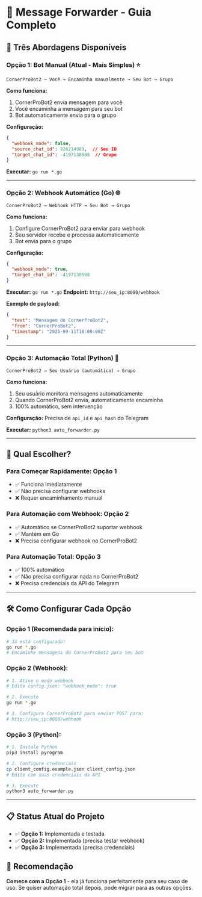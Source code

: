 # 🚀 Message Forwarder - Guia Completo

## 🎯 **Três Abordagens Disponíveis**

### **Opção 1: Bot Manual (Atual - Mais Simples)** ⭐ 
```
CornerProBot2 → Você → Encaminha manualmente → Seu Bot → Grupo
```

**Como funciona:**
1. CornerProBot2 envia mensagem para você
2. Você encaminha a mensagem para seu bot
3. Bot automaticamente envia para o grupo

**Configuração:**
```json
{
  "webhook_mode": false,
  "source_chat_id": 926214989,  // Seu ID
  "target_chat_id": -4197130508  // Grupo
}
```

**Executar:** `go run *.go`

---

### **Opção 2: Webhook Automático (Go)** 🌐
```
CornerProBot2 → Webhook HTTP → Seu Bot → Grupo
```

**Como funciona:**
1. Configure CornerProBot2 para enviar para webhook
2. Seu servidor recebe e processa automaticamente
3. Bot envia para o grupo

**Configuração:**
```json
{
  "webhook_mode": true,
  "target_chat_id": -4197130508
}
```

**Executar:** `go run *.go`
**Endpoint:** `http://seu_ip:8080/webhook`

**Exemplo de payload:**
```json
{
  "text": "Mensagem do CornerProBot2",
  "from": "CornerProBot2",
  "timestamp": "2025-09-11T10:00:00Z"
}
```

---

### **Opção 3: Automação Total (Python)** 🐍
```
CornerProBot2 → Seu Usuário (automático) → Grupo
```

**Como funciona:**
1. Seu usuário monitora mensagens automaticamente
2. Quando CornerProBot2 envia, automaticamente encaminha
3. 100% automático, sem intervenção

**Configuração:** Precisa de `api_id` e `api_hash` do Telegram

**Executar:** `python3 auto_forwarder.py`

---

## 🤔 **Qual Escolher?**

### **Para Começar Rapidamente:** Opção 1
- ✅ Funciona imediatamente
- ✅ Não precisa configurar webhooks
- ❌ Requer encaminhamento manual

### **Para Automação com Webhook:** Opção 2
- ✅ Automático se CornerProBot2 suportar webhook
- ✅ Mantém em Go
- ❌ Precisa configurar webhook no CornerProBot2

### **Para Automação Total:** Opção 3
- ✅ 100% automático
- ✅ Não precisa configurar nada no CornerProBot2
- ❌ Precisa credenciais da API do Telegram

---

## 🛠 **Como Configurar Cada Opção**

### **Opção 1 (Recomendada para início):**
```bash
# Já está configurado!
go run *.go
# Encaminhe mensagens do CornerProBot2 para seu bot
```

### **Opção 2 (Webhook):**
```bash
# 1. Ative o modo webhook
# Edite config.json: "webhook_mode": true

# 2. Execute
go run *.go

# 3. Configure CornerProBot2 para enviar POST para:
# http://seu_ip:8080/webhook
```

### **Opção 3 (Python):**
```bash
# 1. Instale Python
pip3 install pyrogram

# 2. Configure credenciais
cp client_config.example.json client_config.json
# Edite com suas credenciais da API

# 3. Execute
python3 auto_forwarder.py
```

---

## 📋 **Status Atual do Projeto**

- ✅ **Opção 1:** Implementada e testada
- ✅ **Opção 2:** Implementada (precisa testar webhook)
- ✅ **Opção 3:** Implementada (precisa credenciais)

## 🎯 **Recomendação**

**Comece com a Opção 1** - ela já funciona perfeitamente para seu caso de uso. Se quiser automação total depois, pode migrar para as outras opções.

